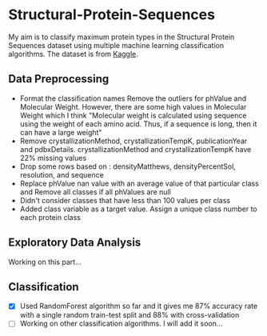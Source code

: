 # Structural-Protein-Sequences

My aim is to classify maximum protein types in the Structural Protein Sequences dataset using multiple machine learning classification algorithms. The dataset is from [Kaggle](https://www.kaggle.com/shahir/protein-data-set).

## Data Preprocessing
  - Format the classification names 
  Remove the outliers for phValue and Molecular Weight. However, there are some high values in Molecular Weight which I think "Molecular weight is calculated using sequence using the weight of each amino acid. Thus, if a sequence is long, then it can have a large weight" 
  - Remove crystallizationMethod, crystallizationTempK, publicationYear and pdbxDetails. crystallizationMethod and crystallizationTempK have 22% missing values
  - Drop some rows based on : densityMatthews, densityPercentSol, resolution, and sequence
  - Replace phValue nan value with an average value of that particular class and Remove all classes if all phValues are null
  - Didn't consider classes that have less than 100 values per class
  - Added class variable as a target value. Assign a unique class number to each protein class


## Exploratory Data Analysis

Working on this part...

## Classification
 
- [x] Used RandomForest algorithm so far and it gives me 87% accuracy rate with a single random train-test split and 88% with cross-validation
- [ ] Working on other classification algorithms. I will add it soon...

